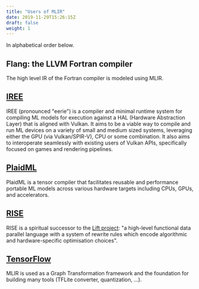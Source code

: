```yaml
---
title: "Users of MLIR"
date: 2019-11-29T15:26:15Z
draft: false
weight: 1
---
```


In alphabetical order below.

## Flang: the LLVM Fortran compiler

The high level IR of the Fortran compiler is modeled using MLIR.

## [IREE](https://github.com/google/iree)

IREE (pronounced "eerie") is a compiler and minimal runtime system for compiling ML models for execution against a HAL (Hardware Abstraction Layer) that is aligned with Vulkan. It aims to be a viable way to compile and run ML devices on a variety of small and medium sized systems, leveraging either the GPU (via Vulkan/SPIR-V), CPU or some combination. It also aims to interoperate seamlessly with existing users of Vulkan APIs, specifically focused on games and rendering pipelines.

## [PlaidML](https://github.com/plaidml/plaidml)

PlaidML is a tensor compiler that facilitates reusable and performance portable ML models across various hardware targets including CPUs, GPUs, and accelerators.

## [RISE](https://rise-lang.org/)

RISE is a spiritual successor to the
[Lift project](http://www.lift-project.org/): "a high-level functional data
parallel language with a system of rewrite rules which encode algorithmic
and hardware-specific optimisation choices".

## [TensorFlow](https://www.tensorflow.org/mlir)
  MLIR is used as a Graph Transformation framework and the foundation for
  building many tools (TFLite converter, quantization, ...).

